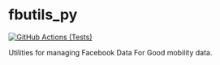 # fbutils_py
[![GitHub Actions (Tests)](https://github.com/hamishgibbs/fbutils_py/workflows/CI/badge.svg)](https://github.com/hamishgibbs/fbutils_py)

Utilities for managing Facebook Data For Good mobility data.

